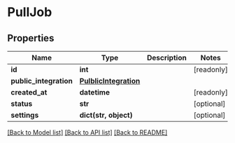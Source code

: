 # PullJob

## Properties
Name | Type | Description | Notes
------------ | ------------- | ------------- | -------------
**id** | **int** |  | [readonly] 
**public_integration** | [**PulblicIntegration**](PulblicIntegration.md) |  | 
**created_at** | **datetime** |  | [readonly] 
**status** | **str** |  | [optional] 
**settings** | **dict(str, object)** |  | [optional] 

[[Back to Model list]](../README.md#documentation-for-models) [[Back to API list]](../README.md#documentation-for-api-endpoints) [[Back to README]](../README.md)


